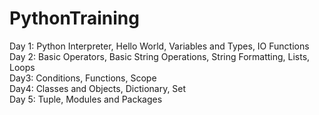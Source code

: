 # PythonTraining
Day 1: Python Interpreter, Hello World, Variables and Types, IO Functions <br/>
Day 2: Basic Operators, Basic String Operations, String Formatting, Lists, Loops <br/>
Day3: Conditions, Functions, Scope <br/>
Day4: Classes and Objects, Dictionary, Set <br/>
Day 5: Tuple, Modules and Packages <br/>
